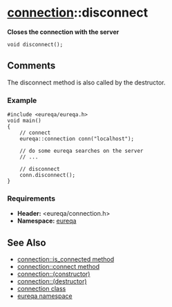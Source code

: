 # [connection](doc_connection.md)::disconnect #

**Closes the connection with the server**

```
void disconnect();
```

## Comments ##
The disconnect method is also called by the destructor.

### Example ###
```
#include <eureqa/eureqa.h>
void main()
{
    // connect
    eureqa::connection conn("localhost");
    
    // do some eureqa searches on the server
    // ...
    
    // disconnect
    conn.disconnect();
}
```

### Requirements ###
  * **Header:** <eureqa/connection.h>
  * **Namespace:** [eureqa](doc_intro.md)

## See Also ##
  * [connection::is\_connected method](doc_connection_is_connected.md)
  * [connection::connect method](doc_connection_connect.md)
  * [connection::(constructor)](doc_connection_constructor.md)
  * [connection::(destructor)](doc_connection_destructor.md)
  * [connection class](doc_connection.md)
  * [eureqa namespace](doc_intro.md)

